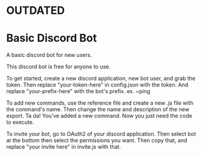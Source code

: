 # OUTDATED
# Basic Discord Bot
 A basic discord bot for new users.
 
 This discord bot is free for anyone to use.
 
 To get started, create a new discord application, new bot user, and grab the token.
 Then replace "your-token-here" in config.json with the token.
 And replace "your-prefix-here" with the bot's prefix. ex. ~ping

 To add new commands, use the reference file and create a new .js file with the command's name. Then change the name and description of the new export. 
 Ta da! You've added a new command. Now you just need the code to execute.
 
 To invite your bot, go to OAuth2 of your discord application. Then select bot at the bottom then select the permissions you want.
 Then copy that, and replace "your invite here" in invite.js with that.

